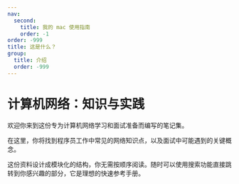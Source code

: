 ```yaml
---
nav:
  second:
    title: 我的 mac 使用指南
    order: -1
order: -999
title: 这是什么？
group:
  title: 介绍
  order: -999
---
```


# 计算机网络：知识与实践

欢迎你来到这份专为计算机网络学习和面试准备而编写的笔记集。

在这里，你将找到程序员工作中常见的网络知识点，以及面试中可能遇到的关键概念。

这份资料设计成模块化的结构，你无需按顺序阅读。随时可以使用搜索功能直接跳转到你感兴趣的部分，它是理想的快速参考手册。
